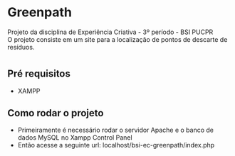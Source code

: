 # Greenpath 
Projeto da disciplina de Experiência Criativa -  3º período - BSI PUCPR<br>
O projeto consiste em um site para a localização de pontos de descarte de resíduos.
#
## Pré requisitos
* XAMPP
## Como rodar o projeto
* Primeiramente é necessário rodar o servidor Apache e o banco de dados MySQL no Xampp Control Panel
* Então acesse a seguinte url: localhost/bsi-ec-greenpath/index.php 